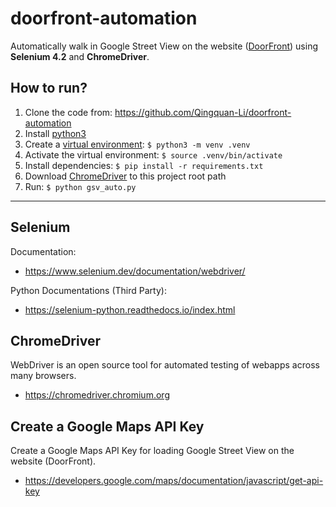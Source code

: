 # doorfront-automation

Automatically walk in Google Street View on the website ([DoorFront](https://doorfront.org/)) using **Selenium 4.2** and **ChromeDriver**.


## How to run?
1. Clone the code from: https://github.com/Qingquan-Li/doorfront-automation
2. Install [python3](https://www.python.org/downloads/)
3. Create a [virtual environment](https://docs.python.org/3/library/venv.html): `$ python3 -m venv .venv`
4. Activate the virtual environment: `$ source .venv/bin/activate`
5. Install dependencies: `$ pip install -r requirements.txt`
6. Download [ChromeDriver](https://chromedriver.chromium.org) to this project root path
7. Run: `$ python gsv_auto.py`


---


## Selenium
Documentation:
- https://www.selenium.dev/documentation/webdriver/

Python Documentations (Third Party):
- https://selenium-python.readthedocs.io/index.html


## ChromeDriver

WebDriver is an open source tool for
automated testing of webapps across many browsers.

- https://chromedriver.chromium.org


## Create a Google Maps API Key

Create a Google Maps API Key for loading
Google Street View on the website (DoorFront).
- https://developers.google.com/maps/documentation/javascript/get-api-key
